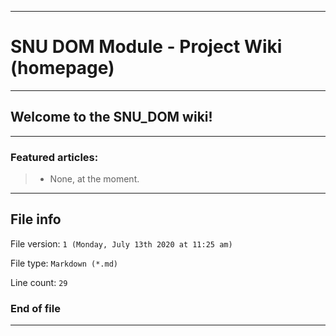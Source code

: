 
***

# SNU DOM Module - Project Wiki (homepage)

***

## Welcome to the SNU_DOM wiki!

***

### Featured articles:

> * None, at the moment.

***

## File info

File version: `1 (Monday, July 13th 2020 at 11:25 am)`

File type: `Markdown (*.md)`

Line count: `29`

### End of file

***
